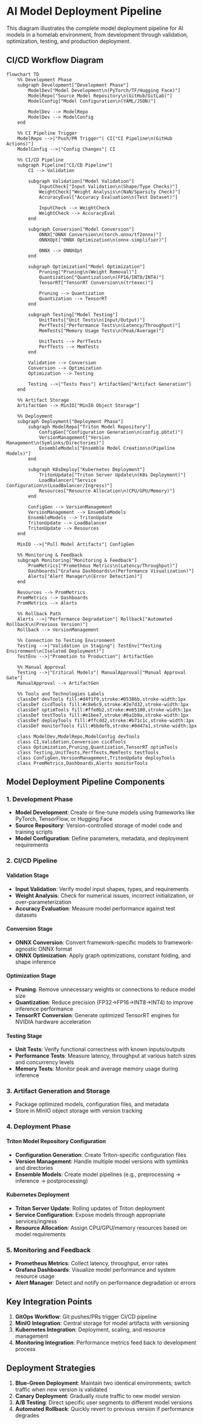 # AI Model Deployment Pipeline

This diagram illustrates the complete model deployment pipeline for AI models in a homelab environment, from development through validation, optimization, testing, and production deployment.

## CI/CD Workflow Diagram

```mermaid
flowchart TD
    %% Development Phase
    subgraph Development["Development Phase"]
        ModelDev["Model Development\n(PyTorch/TF/Hugging Face)"]
        ModelRepo["Source Model Repository\n(GitHub/GitLab)"]
        ModelConfig["Model Configuration\n(YAML/JSON)"]

        ModelDev --> ModelRepo
        ModelDev --> ModelConfig
    end

    %% CI Pipeline Trigger
    ModelRepo -->|"Push/PR Trigger"| CI["CI Pipeline\n(GitHub Actions)"]
    ModelConfig -->|"Config Changes"| CI

    %% CI/CD Pipeline
    subgraph Pipeline["CI/CD Pipeline"]
        CI --> Validation

        subgraph Validation["Model Validation"]
            InputCheck["Input Validation\n(Shape/Type Checks)"]
            WeightCheck["Weight Analysis\n(NaN/Sparsity Check)"]
            AccuracyEval["Accuracy Evaluation\n(Test Dataset)"]

            InputCheck --> WeightCheck
            WeightCheck --> AccuracyEval
        end

        subgraph Conversion["Model Conversion"]
            ONNX["ONNX Conversion\n(torch.onnx/tf2onnx)"]
            ONNXOpt["ONNX Optimization\n(onnx-simplifier)"]

            ONNX --> ONNXOpt
        end

        subgraph Optimization["Model Optimization"]
            Pruning["Pruning\n(Weight Removal)"]
            Quantization["Quantization\n(FP16/INT8/INT4)"]
            TensorRT["TensorRT Conversion\n(trtexec)"]

            Pruning --> Quantization
            Quantization --> TensorRT
        end

        subgraph Testing["Model Testing"]
            UnitTests["Unit Tests\n(Input/Output)"]
            PerfTests["Performance Tests\n(Latency/Throughput)"]
            MemTests["Memory Usage Tests\n(Peak/Average)"]

            UnitTests --> PerfTests
            PerfTests --> MemTests
        end

        Validation --> Conversion
        Conversion --> Optimization
        Optimization --> Testing

        Testing -->|"Tests Pass"| ArtifactGen["Artifact Generation"]
    end

    %% Artifact Storage
    ArtifactGen --> MinIO["MinIO Object Storage"]

    %% Deployment
    subgraph Deployment["Deployment Phase"]
        subgraph ModelRepo["Triton Model Repository"]
            ConfigGen["Configuration Generation\n(config.pbtxt)"]
            VersionManagement["Version Management\n(Symlinks/Directories)"]
            EnsembleModels["Ensemble Model Creation\n(Pipeline Models)"]
        end

        subgraph K8sDeploy["Kubernetes Deployment"]
            TritonUpdate["Triton Server Update\n(K8s Deployment)"]
            LoadBalancer["Service Configuration\n(LoadBalancer/Ingress)"]
            Resources["Resource Allocation\n(CPU/GPU/Memory)"]
        end

        ConfigGen --> VersionManagement
        VersionManagement --> EnsembleModels
        EnsembleModels --> TritonUpdate
        TritonUpdate --> LoadBalancer
        TritonUpdate --> Resources
    end

    MinIO -->|"Pull Model Artifacts"| ConfigGen

    %% Monitoring & Feedback
    subgraph Monitoring["Monitoring & Feedback"]
        PromMetrics["Prometheus Metrics\n(Latency/Throughput)"]
        Dashboards["Grafana Dashboards\n(Performance Visualization)"]
        Alerts["Alert Manager\n(Error Detection)"]
    end

    Resources --> PromMetrics
    PromMetrics --> Dashboards
    PromMetrics --> Alerts

    %% Rollback Path
    Alerts -->|"Performance Degradation"| Rollback["Automated Rollback\n(Previous Version)"]
    Rollback --> VersionManagement

    %% Connection to Testing Environment
    Testing -->|"Validation in Staging"| TestEnv["Testing Environment\n(Isolated Deployment)"]
    TestEnv -->|"Promotion to Production"| ArtifactGen

    %% Manual Approval
    Testing -->|"Critical Models"| ManualApproval["Manual Approval Gate"]
    ManualApproval --> ArtifactGen

    %% Tools and Technologies Labels
    classDef devTools fill:#d4f1f9,stroke:#05386b,stroke-width:1px
    classDef cicdTools fill:#c8e6c9,stroke:#2e7d32,stroke-width:1px
    classDef optimTools fill:#ffe0b2,stroke:#e65100,stroke-width:1px
    classDef testTools fill:#e1bee7,stroke:#6a1b9a,stroke-width:1px
    classDef deployTools fill:#ffcdd2,stroke:#b71c1c,stroke-width:1px
    classDef monitorTools fill:#bbdefb,stroke:#0d47a1,stroke-width:1px

    class ModelDev,ModelRepo,ModelConfig devTools
    class CI,Validation,Conversion cicdTools
    class Optimization,Pruning,Quantization,TensorRT optimTools
    class Testing,UnitTests,PerfTests,MemTests testTools
    class ConfigGen,VersionManagement,TritonUpdate deployTools
    class PromMetrics,Dashboards,Alerts monitorTools
```

## Model Deployment Pipeline Components

### 1. Development Phase
- **Model Development**: Create or fine-tune models using frameworks like PyTorch, TensorFlow, or Hugging Face
- **Source Repository**: Version-controlled storage of model code and training scripts
- **Model Configuration**: Define parameters, metadata, and deployment requirements

### 2. CI/CD Pipeline

#### Validation Stage
- **Input Validation**: Verify model input shapes, types, and requirements
- **Weight Analysis**: Check for numerical issues, incorrect initialization, or over-parameterization
- **Accuracy Evaluation**: Measure model performance against test datasets

#### Conversion Stage
- **ONNX Conversion**: Convert framework-specific models to framework-agnostic ONNX format
- **ONNX Optimization**: Apply graph optimizations, constant folding, and shape inference

#### Optimization Stage
- **Pruning**: Remove unnecessary weights or connections to reduce model size
- **Quantization**: Reduce precision (FP32→FP16→INT8→INT4) to improve inference performance
- **TensorRT Conversion**: Generate optimized TensorRT engines for NVIDIA hardware acceleration

#### Testing Stage
- **Unit Tests**: Verify functional correctness with known inputs/outputs
- **Performance Tests**: Measure latency, throughput at various batch sizes and concurrency levels
- **Memory Tests**: Monitor peak and average memory usage during inference

### 3. Artifact Generation and Storage
- Package optimized models, configuration files, and metadata
- Store in MinIO object storage with version tracking

### 4. Deployment Phase

#### Triton Model Repository Configuration
- **Configuration Generation**: Create Triton-specific configuration files
- **Version Management**: Handle multiple model versions with symlinks and directories
- **Ensemble Models**: Create model pipelines (e.g., preprocessing → inference → postprocessing)

#### Kubernetes Deployment
- **Triton Server Update**: Rolling updates of Triton deployment
- **Service Configuration**: Expose models through appropriate services/ingress
- **Resource Allocation**: Assign CPU/GPU/memory resources based on model requirements

### 5. Monitoring and Feedback
- **Prometheus Metrics**: Collect latency, throughput, error rates
- **Grafana Dashboards**: Visualize model performance and system resource usage
- **Alert Manager**: Detect and notify on performance degradation or errors

## Key Integration Points

1. **GitOps Workflow**: Git pushes/PRs trigger CI/CD pipeline
2. **MinIO Integration**: Central storage for model artifacts with versioning
3. **Kubernetes Integration**: Deployment, scaling, and resource management
4. **Monitoring Integration**: Performance metrics feed back to development process

## Deployment Strategies

1. **Blue-Green Deployment**: Maintain two identical environments; switch traffic when new version is validated
2. **Canary Deployment**: Gradually route traffic to new model version
3. **A/B Testing**: Direct specific user segments to different model versions
4. **Automated Rollback**: Quickly revert to previous version if performance degrades
